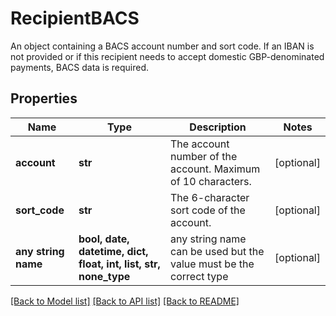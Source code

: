 # RecipientBACS

An object containing a BACS account number and sort code. If an IBAN is not provided or if this recipient needs to accept domestic GBP-denominated payments, BACS data is required.

## Properties
Name | Type | Description | Notes
------------ | ------------- | ------------- | -------------
**account** | **str** | The account number of the account. Maximum of 10 characters. | [optional] 
**sort_code** | **str** | The 6-character sort code of the account. | [optional] 
**any string name** | **bool, date, datetime, dict, float, int, list, str, none_type** | any string name can be used but the value must be the correct type | [optional]

[[Back to Model list]](../README.md#documentation-for-models) [[Back to API list]](../README.md#documentation-for-api-endpoints) [[Back to README]](../README.md)


